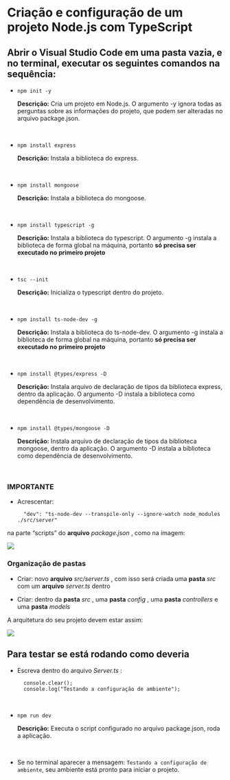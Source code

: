 <h1>Criação e configuração de um projeto Node.js com TypeScript</h1>

<h2>Abrir o Visual Studio Code em uma pasta vazia, e no terminal, executar os seguintes comandos na sequência:</h2>

* `npm init -y`

     **Descrição:** Cria um projeto em Node.js. O argumento -y ignora todas as perguntas sobre as informações do projeto, que podem ser alteradas no arquivo package.json.
<br>

* `npm install express`

     **Descrição:** Instala a biblioteca do express.
<br>

* `npm install mongoose`

     **Descrição:** Instala a biblioteca do mongoose.
<br>
 
* `npm install typescript -g`

     **Descrição:** Instala a biblioteca do typescript. O argumento -g instala a biblioteca de forma global na máquina, portanto **só precisa ser executado no primeiro projeto**
<br>
 
* `tsc --init`

    **Descrição:** Inicializa o typescript dentro do projeto.
<br>
 
* `npm install ts-node-dev -g`
 
    **Descrição:** Instala a biblioteca do ts-node-dev. O argumento -g instala a biblioteca de forma global na máquina, portanto **só precisa ser executado no primeiro projeto**
<br>
 
* `npm install @types/express -D`

    **Descrição:** Instala arquivo de declaração de tipos da biblioteca express, dentro da aplicação. O argumento -D instala a biblioteca como dependência de desenvolvimento.
<br>

* `npm install @types/mongoose -D`
 
    **Descrição:** Instala arquivo de declaração de tipos da biblioteca mongoose, dentro da aplicação. O argumento -D instala a biblioteca como dependência de desenvolvimento.
<br>

<h3>IMPORTANTE</h3>

* Acrescentar: 

        "dev": "ts-node-dev --transpile-only --ignore-watch node_modules ./src/server" 
                
na parte “scripts” do **arquivo** *package.json* , como na imagem:

<img src="https://cdn.discordapp.com/attachments/848586232116412466/848588058949189682/scripts.png">


<h3>Organização de pastas</h3>

* Criar: novo **arquivo** *src/server.ts* , com isso será criada uma **pasta** *src* com um **arquivo** *server.ts* dentro

* Criar: dentro da **pasta** *src* , uma **pasta** *config* , uma **pasta** *controllers* e uma **pasta** *models*

A arquitetura do seu projeto devem estar assim:

<img src="https://cdn.discordapp.com/attachments/848586232116412466/848594125812138044/arquitetura.png">


<h2>Para testar se está rodando como deveria</h2>

* Escreva dentro do arquivo *Server.ts* : 
    
        console.clear();
        console.log("Testando a configuração de ambiente");
<br>

* `npm run dev`

    **Descrição:** Executa o script configurado no arquivo package.json, roda a aplicação.
<br>
    
* Se no terminal aparecer a mensagem: `Testando a configuração de ambiente`, seu ambiente está pronto para iniciar o projeto.



